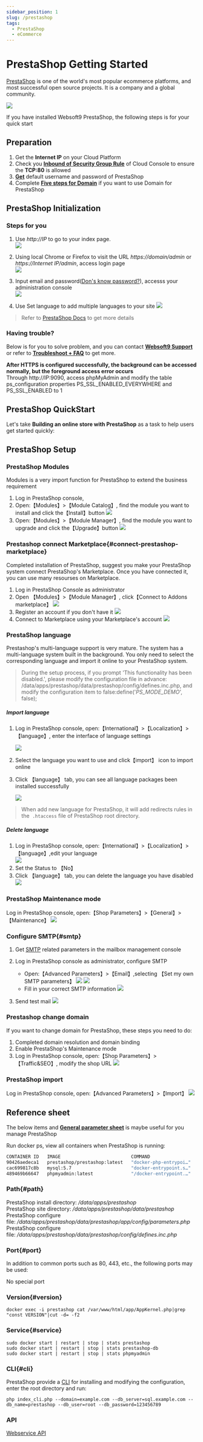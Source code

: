 ```yaml
---
sidebar_position: 1
slug: /prestashop
tags:
  - PrestaShop
  - eCommerce
---
```


# PrestaShop Getting Started

[PrestaShop](https://prestashop.com) is one of the world's most popular ecommerce platforms, and most successful open source projects. It is a company and a global community.

![](https://libs.websoft9.com/Websoft9/DocsPicture/zh/prestashop/pretashopui-websoft9.png)  

If you have installed Websoft9 PrestaShop, the following steps is for your quick start


## Preparation

1. Get the **Internet IP** on your Cloud Platform
2. Check you **[Inbound of Security Group Rule](https://support.websoft9.com/docs/faq/tech-instance.html)** of Cloud Console to ensure the **TCP:80** is allowed
3. **[Get](./user/credentials)** default username and password of PrestaShop  
4. Complete **[Five steps for Domain](./administrator/domain_step)** if you want to use Domain for PrestaShop

## PrestaShop Initialization

### Steps for you

1. Use *http://IP*  to go to your index page.  
   ![](https://libs.websoft9.com/Websoft9/DocsPicture/en/prestashop/prestashop-site-websoft9.png)

2. Using local Chrome or Firefox to visit the URL *https://domain/admin* or *https://Internet IP/admin*, access login page    
   ![](https://libs.websoft9.com/Websoft9/DocsPicture/en/prestashop/prestashop-login-websoft9.png)

3. Input email and password([Don's know password?](./user/credentials)), accesss your administration console  
   ![](https://libs.websoft9.com/Websoft9/DocsPicture/en/prestashop/prestashop-backend-websoft9.png)

4. Use Set language to add multiple languages to your site
   ![](https://libs.websoft9.com/Websoft9/DocsPicture/en/prestashop/prestashop-mutlan-websoft9.png)


> Refer to [PrestaShop Docs](https://www.prestashop.com/en/resources/documentations) to get more details

### Having trouble?

Below is for you to solve problem, and you can contact **[Websoft9 Support](./helpdesk)** or refer to **[Troubleshoot + FAQ](./faq#setup)** to get more.  

**After HTTPS is configured successfully, the background can be accessed normally, but the foreground access error occurs**  
Through http://IP:9090, access phpMyAdmin and modify the table ps_configuration properties PS_SSL_ENABLED_EVERYWHERE and PS_SSL_ENABLED to 1

## PrestaShop QuickStart

Let's take **Building an online store with PrestaShop** as a task to help users get started quickly:

## PrestaShop Setup

### PrestaShop Modules

Modules is a very import function for PrestaShop to extend the business requirement

1. Log in PrestaShop console,
2. Open:【Modules】>【Module Catalog】, find the module you want to install and click the【Install】button
   ![](https://libs.websoft9.com/Websoft9/DocsPicture/zh/prestashop/prestashop-installmd-websoft9.png)
3. Open:【Modules】>【Module Manager】, find the module you want to upgrade and click the【Upgrade】button
   ![](https://libs.websoft9.com/Websoft9/DocsPicture/zh/prestashop/prestashop-upgrademodules-websoft9.png)

### Prestashop connect Marketplace{#connect-prestashop-marketplace}

Completed installation of PrestaShop, suggest you make your PrestaShop system connect PrestaShop's Marketplace. Once you have connected it, you can use many resourses on Marketplace.

1. Log in PrestaShop Console as administrator
2. Open 【Modules】>【Module Manager】, click【Connect to Addons marketplace】
   ![](https://libs.websoft9.com/Websoft9/DocsPicture/zh/prestashop/prestashop-connectmk-websoft9.png)  
3. Register an account if you don't have it
   ![](https://libs.websoft9.com/Websoft9/DocsPicture/zh/prestashop/prestashop-registeraccount-websoft9.png)  
4. Connect to Marketplace using your Marketplace's account
   ![](http://libs.websoft9.com/Websoft9/DocsPicture/en/prestashop/prestashop-marketplace-websoft9.png)

### PrestaShop language

Prestashop's multi-language support is very mature. The system has a multi-language system built in the background. You only need to select the corresponding language and import it online to your PrestaShop system.

> During the setup process, if you prompt 'This functionality has been disabled.', please modify the configuration file in advance: /data/apps/prestashop/data/prestashop/config/defines.inc.php, and modify the configuration item to false:define('_PS_MODE_DEMO_', false);

##### Import language

1. Log in PrestaShop console, open:【International】>【Localization】>【language】, enter the interface of language settings  

   ![](http://libs.websoft9.com/Websoft9/DocsPicture/en/prestashop/prestashop-local-websoft9.png)  

2. Select the language you want to use and click【import】 icon to import online
3. Click 【language】 tab, you can see all language packages been installed successfully  

   ![](https://libs.websoft9.com/Websoft9/DocsPicture/en/prestashop/prestashop-alllanguage-websoft9.png)   


> When add new language for PrestaShop, it will add redirects rules in the  `.htaccess` file of PrestaShop root directory.

##### Delete language

1. Log in PrestaShop console, open:【International】>【Localization】>【language】,edit your language  
   ![](https://libs.websoft9.com/Websoft9/DocsPicture/en/prestashop/prestashop-dellanguage001-websoft9.png)
2. Set the Status to 【No】
3. Click 【language】 tab, you can delete the language you have disabled
   ![](https://libs.websoft9.com/Websoft9/DocsPicture/zh/prestashop/prestashop-dellanguage002-websoft9.png)

### PrestaShop Maintenance mode

Log in PrestaShop console, open:【Shop Parameters】>【General】>【Maintenance】
![](https://libs.websoft9.com/Websoft9/DocsPicture/zh/prestashop/prestashop-mantmode-websoft9.png)

### Configure SMTP{#smtp}

1. Get [SMTP](./administrator/smtp) related parameters in the mailbox management console
  
2. Log in PrestaShop console as administrator, configure SMTP  
  
   - Open:【Advanced Parameters】>【Email】,selecting 【Set my own SMTP parameters】
     ![](https://libs.websoft9.com/Websoft9/DocsPicture/en/prestashop/prestashop-smtp001-websoft9.png)
     ![](https://libs.websoft9.com/Websoft9/DocsPicture/en/prestashop/prestashop-smtp002-websoft9.png)
   - Fill in your correct SMTP information
     ![](https://libs.websoft9.com/Websoft9/DocsPicture/en/prestashop/prestashop-smtp003-websoft9.png)

3. Send test mail
   ![](https://libs.websoft9.com/Websoft9/DocsPicture/en/prestashop/prestashop-smtp004-websoft9.png)
     

### Prestashop change domain

If you want to change domain for PrestaShop, these steps you need to do:

1. Completed domain resolution and domain binding
2. Enable PrestaShop's Maintenance mode
3. Log in PrestaShop console, open:【Shop Parameters】>【Traffic&SEO】, modify the shop URL
  ![](https://libs.websoft9.com/Websoft9/DocsPicture/zh/prestashop/prestashop-seturl-websoft9.png)

### PrestaShop import

Log in PrestaShop console, open:【Advanced Parameters】>【Import】
![](https://libs.websoft9.com/Websoft9/DocsPicture/zh/prestashop/prestashop-importdb-websoft9.png)

## Reference sheet

The below items and **[General parameter sheet](./administrator/parameter)** is maybe useful for you manage PrestaShop

Run docker ps, view all containers when PrestaShop is running:

```bash
CONTAINER ID   IMAGE                          COMMAND                  CREATED          STATUS          PORTS                                                  NAMES
90426aedeca1   prestashop/prestashop:latest   "docker-php-entrypoi…"   47 minutes ago   Up 47 minutes   0.0.0.0:9001->80/tcp, :::9001->80/tcp                  prestashop
cac699817c8b   mysql:5.7                      "docker-entrypoint.s…"   47 minutes ago   Up 47 minutes   0.0.0.0:3306->3306/tcp, :::3306->3306/tcp, 33060/tcp   prestashop-db
489469b66647   phpmyadmin:latest              "/docker-entrypoint.…"   48 minutes ago   Up 48 minutes   0.0.0.0:9090->80/tcp, :::9090->80/tcp                  phpmyadmin
```

### Path{#path}
  
PrestaShop install directory: */data/apps/prestashop*  
PrestaShop site directory: */data/apps/prestashop/data/prestashop*  
PrestaShop configure file: */data/apps/prestashop/data/prestashop/app/config/parameters.php* 
PrestaShop configure file: */data/apps/prestashop/data/prestashop/config/defines.inc.php*   

### Port{#port}

In addition to common ports such as 80, 443, etc., the following ports may be used:

No special port

### Version{#version}

```
docker exec -i prestashop cat /var/www/html/app/AppKernel.php|grep "const VERSION"|cut -d= -f2
```

### Service{#service}

```shell
sudo docker start | restart | stop | stats prestashop
sudo docker start | restart | stop | stats prestashop-db
sudo docker start | restart | stop | stats phpmyadmin
```

### CLI{#cli}

PrestaShop provide a [CLI](https://doc.prestashop.com/display/PS17/Installing+PrestaShop+using+the+command-line+script) for installing and modifying the configuration, enter the root directory and run: 

```
php index_cli.php --domain=example.com --db_server=sql.example.com --db_name=prestashop --db_user=root --db_password=123456789
```

### API

[Webservice API](https://devdocs.prestashop.com/1.7/webservice/)
